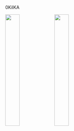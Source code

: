 0KilKA 

<img src=https://github.com/onikw/Projekty-z-druk3d/assets/148722173/2e277e4d-76f6-49e3-adf3-6aa52a165a48% width="30%" height="30%"/> <img src=https://github.com/onikw/Projekty-z-druk3d/assets/148722173/345e5a36-8fa8-45f9-85de-3cd370ef8de6 width="30%" height="30%"/>


